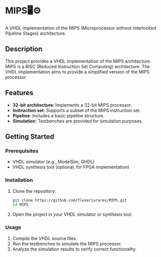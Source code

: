 # MIPS🖥️⚙️

A VHDL implementation of the MIPS (Microprocessor without Interlocked Pipeline Stages) architecture.

## Description

This project provides a VHDL implementation of the MIPS architecture. MIPS is a RISC (Reduced Instruction Set Computing) architecture. The VHDL implementation aims to provide a simplified version of the MIPS processor

## Features

- **32-bit architecture**: Implements a 32-bit MIPS processor.
- **Instruction set**: Supports a subset of the MIPS instruction set.
- **Pipeline**: Includes a basic pipeline structure.
- **Simulation**: Testbenches are provided for simulation purposes.

## Getting Started

### Prerequisites

- VHDL simulator (e.g., ModelSim, GHDL)
- VHDL synthesis tool (optional, for FPGA implementation)

### Installation

1. Clone the repository:

   ```bash
   git clone https://github.com/fleseriurares/MIPS.git
   cd MIPS
   ```

2. Open the project in your VHDL simulator or synthesis tool.

### Usage

1. Compile the VHDL source files.
2. Run the testbenches to simulate the MIPS processor.
3. Analyze the simulation results to verify correct functionality.
